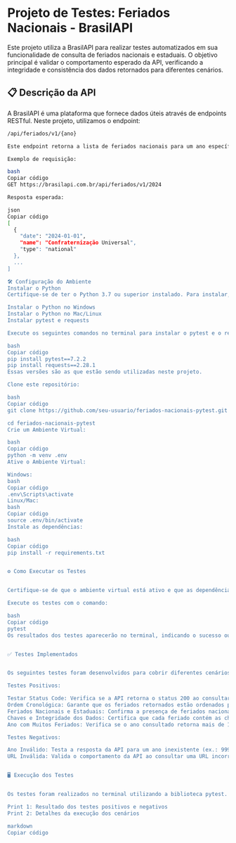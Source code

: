 # Projeto de Testes: Feriados Nacionais - BrasilAPI

Este projeto utiliza a BrasilAPI para realizar testes automatizados em sua funcionalidade de consulta de feriados nacionais e estaduais. O objetivo principal é validar o comportamento esperado da API, verificando a integridade e consistência dos dados retornados para diferentes cenários.

## 📋 Descrição da API

A BrasilAPI é uma plataforma que fornece dados úteis através de endpoints RESTful. Neste projeto, utilizamos o endpoint:

```bash
/api/feriados/v1/{ano}

Este endpoint retorna a lista de feriados nacionais para um ano específico, possibilitando validações precisas sobre as informações fornecidas.

Exemplo de requisição:

bash
Copiar código
GET https://brasilapi.com.br/api/feriados/v1/2024

Resposta esperada:

json
Copiar código
[
  {
    "date": "2024-01-01",
    "name": "Confraternização Universal",
    "type": "national"
  },
  ...
]

🛠️ Configuração do Ambiente
Instalar o Python
Certifique-se de ter o Python 3.7 ou superior instalado. Para instalar, siga as instruções oficiais:

Instalar o Python no Windows
Instalar o Python no Mac/Linux
Instalar pytest e requests

Execute os seguintes comandos no terminal para instalar o pytest e o requests:

bash
Copiar código
pip install pytest==7.2.2
pip install requests==2.28.1
Essas versões são as que estão sendo utilizadas neste projeto.

Clone este repositório:

bash
Copiar código
git clone https://github.com/seu-usuario/feriados-nacionais-pytest.git

cd feriados-nacionais-pytest
Crie um Ambiente Virtual:

bash
Copiar código
python -m venv .env
Ative o Ambiente Virtual:

Windows:
bash
Copiar código
.env\Scripts\activate
Linux/Mac:
bash
Copiar código
source .env/bin/activate
Instale as dependências:

bash
Copiar código
pip install -r requirements.txt


⚙️ Como Executar os Testes


Certifique-se de que o ambiente virtual está ativo e que as dependências foram instaladas.

Execute os testes com o comando:

bash
Copiar código
pytest
Os resultados dos testes aparecerão no terminal, indicando o sucesso ou falha de cada caso.


✅ Testes Implementados


Os seguintes testes foram desenvolvidos para cobrir diferentes cenários e validar a funcionalidade da API:

Testes Positivos:

Testar Status Code: Verifica se a API retorna o status 200 ao consultar um ano válido.
Ordem Cronológica: Garante que os feriados retornados estão ordenados por data.
Feriados Nacionais e Estaduais: Confirma a presença de feriados nacionais e estaduais (se aplicável).
Chaves e Integridade dos Dados: Certifica que cada feriado contém as chaves esperadas (name, date, type) e valida os tipos de feriados.
Ano com Muitos Feriados: Verifica se o ano consultado retorna mais de 10 feriados.

Testes Negativos:

Ano Inválido: Testa a resposta da API para um ano inexistente (ex.: 9999).
URL Inválida: Valida o comportamento da API ao consultar uma URL incorreta.


🖥️ Execução dos Testes


Os testes foram realizados no terminal utilizando a biblioteca pytest. Abaixo estão os prints que mostram a execução e os resultados obtidos:

Print 1: Resultado dos testes positivos e negativos
Print 2: Detalhes da execução dos cenários

markdown
Copiar código



